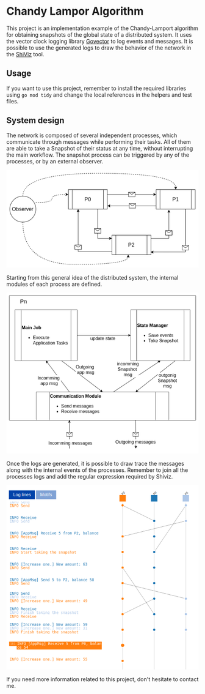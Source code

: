 # Chandy Lampor Algorithm

This project is an implementation example of the Chandy-Lamport algorithm for obtaining snapshots of the global state of a distributed system. It uses the vector clock logging library [Govector](https://github.com/DistributedClocks/GoVector) to log events and messages. It is possible to use the generated logs to draw the behavior of the network in the [ShiViz](https://bestchai.bitbucket.io/shiviz/) tool.

## Usage

If you want to use this project, remember to install the required libraries using `go mod tidy` and change the local references in the helpers and test files.

## System design

The network is composed of several independent processes, which communicate through messages while performing their tasks. All of them are able to take a Snapshot of their status at any time, without interrupting the main workflow. The snapshot process can be triggered by any of the processes, or by an external observer.

![Schema of the processes](images/Processes.png)

Starting from this general idea of the distributed system, the internal modules of each process are defined.

![Process architecture](images/DistributedProcess.png)

Once the logs are generated, it is possible to draw trace the messages along with the internal events of the processes. Remember to join all the processes logs and add the regular expression required by Shiviz.

![Shiviz Example](images/Shiviz.png)

If you need more information related to this project, don't hesitate to contact me.
